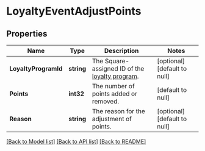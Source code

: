 # LoyaltyEventAdjustPoints

## Properties

 Name                 | Type       | Description                                                             | Notes                        
----------------------|------------|-------------------------------------------------------------------------|------------------------------
 **LoyaltyProgramId** | **string** | The Square-assigned ID of the [loyalty program](entity:LoyaltyProgram). | [optional] [default to null] 
 **Points**           | **int32**  | The number of points added or removed.                                  | [default to null]            
 **Reason**           | **string** | The reason for the adjustment of points.                                | [optional] [default to null] 

[[Back to Model list]](../README.md#documentation-for-models) [[Back to API list]](../README.md#documentation-for-api-endpoints) [[Back to README]](../README.md)

